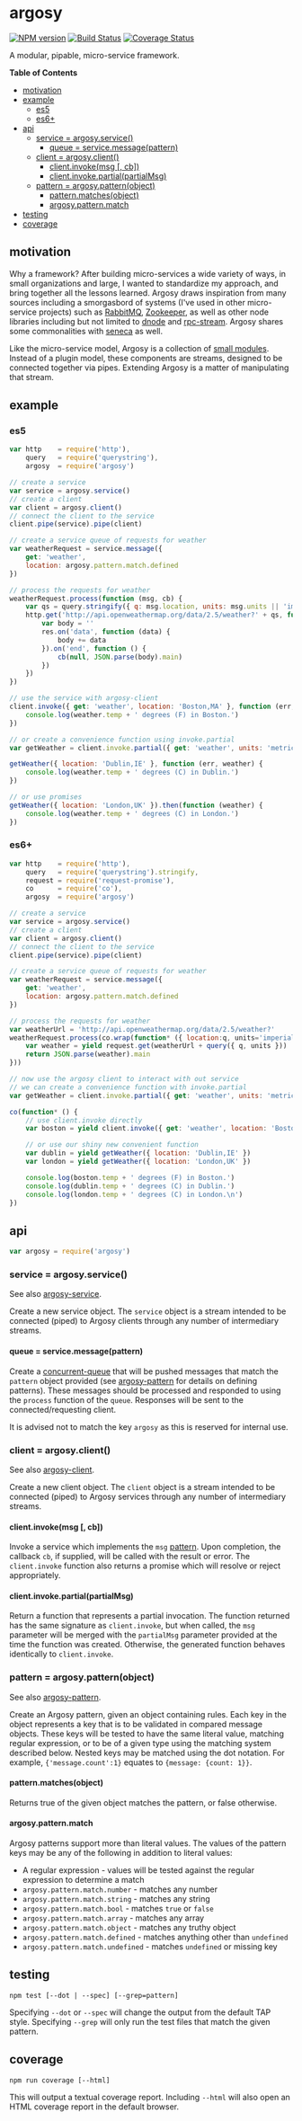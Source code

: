# argosy

[![NPM version](https://badge.fury.io/js/argosy.png)](http://badge.fury.io/js/argosy)
[![Build Status](https://travis-ci.org/jasonpincin/argosy.svg?branch=master)](https://travis-ci.org/jasonpincin/argosy)
[![Coverage Status](https://coveralls.io/repos/jasonpincin/argosy/badge.png?branch=master)](https://coveralls.io/r/jasonpincin/argosy?branch=master)

A modular, pipable, micro-service framework.

<!-- START doctoc generated TOC please keep comment here to allow auto update -->
<!-- DON'T EDIT THIS SECTION, INSTEAD RE-RUN doctoc TO UPDATE -->
**Table of Contents**

- [motivation](#motivation)
- [example](#example)
  - [es5](#es5)
  - [es6+](#es6)
- [api](#api)
  - [service = argosy.service()](#service--argosyservice)
    - [queue = service.message(pattern)](#queue--servicemessagepattern)
  - [client = argosy.client()](#client--argosyclient)
    - [client.invoke(msg [, cb])](#clientinvokemsg--cb)
    - [client.invoke.partial(partialMsg)](#clientinvokepartialpartialmsg)
  - [pattern = argosy.pattern(object)](#pattern--argosypatternobject)
    - [pattern.matches(object)](#patternmatchesobject)
    - [argosy.pattern.match](#argosypatternmatch)
- [testing](#testing)
- [coverage](#coverage)

<!-- END doctoc generated TOC please keep comment here to allow auto update -->

## motivation

Why a framework? After building micro-services a wide variety of ways, in small organizations and large, I wanted to 
standardize my approach, and bring together all the lessons learned. Argosy draws inspiration from many sources 
including a smorgasbord of systems (I've used in other micro-service projects) such as [RabbitMQ](http://www.rabbitmq.com), 
[Zookeeper](http://zookeeper.apache.org), as well as other node libraries including but not limited to 
[dnode](https://github.com/substack/dnode) and [rpc-stream](https://github.com/dominictarr/rpc-stream). Argosy shares some 
commonalities with [seneca](https://github.com/rjrodger/seneca) as well. 

Like the micro-service model, Argosy is a collection of [small modules](https://github.com/search?q=user%3Ajasonpincin+argosy). 
Instead of a plugin model, these components are streams, designed to be connected together via pipes. Extending Argosy is a 
matter of manipulating that stream.

## example

### es5

```javascript
var http    = require('http'),
    query   = require('querystring'),
    argosy  = require('argosy')

// create a service
var service = argosy.service()
// create a client
var client = argosy.client()
// connect the client to the service
client.pipe(service).pipe(client)

// create a service queue of requests for weather
var weatherRequest = service.message({
    get: 'weather',
    location: argosy.pattern.match.defined
})

// process the requests for weather
weatherRequest.process(function (msg, cb) {
    var qs = query.stringify({ q: msg.location, units: msg.units || 'imperial' })
    http.get('http://api.openweathermap.org/data/2.5/weather?' + qs, function (res) {
        var body = ''
        res.on('data', function (data) {
            body += data
        }).on('end', function () {
            cb(null, JSON.parse(body).main)
        })
    })
})

// use the service with argosy-client
client.invoke({ get: 'weather', location: 'Boston,MA' }, function (err, weather) {
    console.log(weather.temp + ' degrees (F) in Boston.')
})

// or create a convenience function using invoke.partial
var getWeather = client.invoke.partial({ get: 'weather', units: 'metric' })

getWeather({ location: 'Dublin,IE' }, function (err, weather) {
    console.log(weather.temp + ' degrees (C) in Dublin.')
})

// or use promises
getWeather({ location: 'London,UK' }).then(function (weather) {
    console.log(weather.temp + ' degrees (C) in London.')
})
```

### es6+

```javascript
var http    = require('http'),
    query   = require('querystring').stringify,
    request = require('request-promise'),
    co      = require('co'),
    argosy  = require('argosy')

// create a service
var service = argosy.service()
// create a client
var client = argosy.client()
// connect the client to the service
client.pipe(service).pipe(client)

// create a service queue of requests for weather
var weatherRequest = service.message({
    get: 'weather',
    location: argosy.pattern.match.defined
})

// process the requests for weather
var weatherUrl = 'http://api.openweathermap.org/data/2.5/weather?'
weatherRequest.process(co.wrap(function* ({ location:q, units='imperial' }) {
    var weather = yield request.get(weatherUrl + query({ q, units }))
    return JSON.parse(weather).main
}))

// now use the argosy client to interact with out service
// we can create a convenience function with invoke.partial
var getWeather = client.invoke.partial({ get: 'weather', units: 'metric' })

co(function* () {
    // use client.invoke directly
    var boston = yield client.invoke({ get: 'weather', location: 'Boston,MA' })

    // or use our shiny new convenient function
    var dublin = yield getWeather({ location: 'Dublin,IE' })
    var london = yield getWeather({ location: 'London,UK' })

    console.log(boston.temp + ' degrees (F) in Boston.')
    console.log(dublin.temp + ' degrees (C) in Dublin.')
    console.log(london.temp + ' degrees (C) in London.\n')
})
```

## api

```javascript
var argosy = require('argosy')
```

### service = argosy.service()

See also [argosy-service](https://github.com/jasonpincin/argosy-service).

Create a new service object. The `service` object is a stream intended to be connected (piped) to Argosy clients 
through any number of intermediary streams. 

#### queue = service.message(pattern)

Create a [concurrent-queue](https://github.com/jasonpincin/concurrent-queue) that will be pushed messages that 
match the `pattern` object provided (see [argosy-pattern](https://github.com/jasonpincin/argosy-pattern) for details on 
defining patterns). These messages should be processed and responded to using the `process` function of the `queue`. 
Responses will be sent to the connected/requesting client.

It is advised not to match the key `argosy` as this is reserved for internal use. 

### client = argosy.client()

See also [argosy-client](https://github.com/jasonpincin/argosy-client).

Create a new client object. The `client` object is a stream intended to be connected (piped) to Argosy services
through any number of intermediary streams.

#### client.invoke(msg [, cb])

Invoke a service which implements the `msg` [pattern](https://github.com/jasonpincin/argosy-pattern#argosy-pattern). Upon 
completion, the callback `cb`, if supplied, will be called with the result or error. The `client.invoke` function also 
returns a promise which will resolve or reject appropriately. 

#### client.invoke.partial(partialMsg)

Return a function that represents a partial invocation. The function returned has the same signature as `client.invoke`, but 
when called, the `msg` parameter will be merged with the `partialMsg` parameter provided at the time the function was created. 
Otherwise, the generated function behaves identically to `client.invoke`.

### pattern = argosy.pattern(object)

See also [argosy-pattern](https://github.com/jasonpincin/argosy-pattern).

Create an Argosy pattern, given an object containing rules. Each key in the object represents a key 
that is to be validated in compared message objects. These keys will be tested to have the same literal 
value, matching regular expression, or to be of a given type using the matching system described below. 
Nested keys may be matched using the dot notation. For example, `{'message.count':1}` equates to 
`{message: {count: 1}}`.

#### pattern.matches(object)

Returns true of the given object matches the pattern, or false otherwise. 

#### argosy.pattern.match

Argosy patterns support more than literal values. The values of the pattern keys may be any of the following in 
addition to literal values:

* A regular expression - values will be tested against the regular expression to determine a match
* `argosy.pattern.match.number` - matches any number
* `argosy.pattern.match.string` - matches any string
* `argosy.pattern.match.bool` - matches `true` or `false`
* `argosy.pattern.match.array` - matches any array
* `argosy.pattern.match.object` - matches any truthy object
* `argosy.pattern.match.defined` - matches anything other than `undefined`
* `argosy.pattern.match.undefined` - matches `undefined` or missing key


## testing

`npm test [--dot | --spec] [--grep=pattern]`

Specifying `--dot` or `--spec` will change the output from the default TAP style. 
Specifying `--grep` will only run the test files that match the given pattern.

## coverage

`npm run coverage [--html]`

This will output a textual coverage report. Including `--html` will also open 
an HTML coverage report in the default browser.
